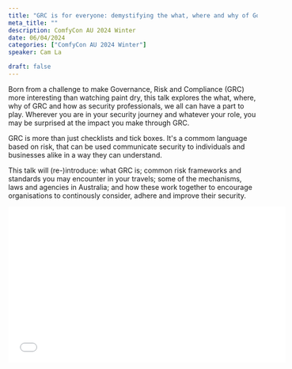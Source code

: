 ```yaml
---
title: "GRC is for everyone: demystifying the what, where and why of Governance, Risk & Compliance in Australia"
meta_title: ""
description: ComfyCon AU 2024 Winter
date: 06/04/2024
categories: ["ComfyCon AU 2024 Winter"]
speaker: Cam La

draft: false
---
```

Born from a challenge to make Governance, Risk and Compliance (GRC) more interesting than watching paint dry, this talk explores the what, where, why of GRC and how as security professionals, we all can have a part to play. Wherever you are in your security journey and whatever your role, you may be surprised at the impact you make through GRC.

GRC is more than just checklists and tick boxes. It's a commom language based on risk, that can be used communicate security to individuals and businesses alike in a way they can understand.

This talk will (re-)introduce: what GRC is; common risk frameworks and standards you may encounter in your travels; some of the mechanisms, laws and agencies in Australia; and how these work together to encourage organisations to continously consider, adhere and improve their security.


<iframe width="560" height="315" src="None" title="YouTube video player" frameborder="0" allow="accelerometer; autoplay; clipboard-write; encrypted-media; gyroscope; picture-in-picture; web-share" allowfullscreen></iframe>